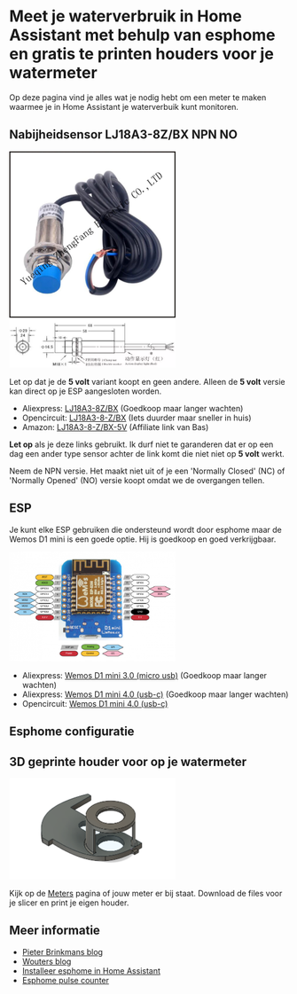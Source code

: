 # Meet je waterverbruik in Home Assistant met behulp van esphome en gratis te printen houders voor je watermeter

Op deze pagina vind je alles wat je nodig hebt om een meter te maken waarmee je in Home Assistant je waterverbuik kunt monitoren.

## Nabijheidsensor LJ18A3-8Z/BX NPN NO

<img src="images/HTB1PeJcRFXXXXX1aXXXq6xXFXXXm.jpg" alt="LJ18A3-8Z/BX" width="300"/>
<img src="images/diagram.png" alt="LJ18A3-8Z/BX diagram" width="300"/>

Let op dat je de **5 volt** variant koopt en geen andere. Alleen de **5 volt** versie kan direct op je ESP aangesloten worden.

- Aliexpress: [LJ18A3-8Z/BX](https://www.aliexpress.com/item/32814668848.html) (Goedkoop maar langer wachten)
- Opencircuit: [LJ18A3-8-Z/BX](https://opencircuit.nl/product/lj18a3-8-z-bx-5v-nabijheids-sensor-n-o-npn-8mm) (Iets duurder maar sneller in huis)
- Amazon: [LJ18A3-8-Z/BX-5V](https://amzn.to/3xtTYy9) (Affiliate link van Bas)

**Let op** als je deze links gebruikt. Ik durf niet te garanderen dat er op een dag een ander type sensor achter de link komt die niet niet op **5 volt** werkt.

Neem de NPN versie. Het maakt niet uit of je een 'Normally Closed' (NC) of 'Normally Opened' (NO) versie koopt omdat we de overgangen tellen.

## ESP
Je kunt elke ESP gebruiken die ondersteund wordt door esphome maar de Wemos D1 mini is een goede optie. Hij is goedkoop en goed verkrijgbaar.

<img src="images/esp8266-wemos-d1-mini.png" alt="Wemos D1 Mini" width="300"/>

- Aliexpress: [Wemos D1 mini 3.0 (micro usb)](https://nl.aliexpress.com/item/32651747570.html) (Goedkoop maar langer wachten)
- Aliexpress: [Wemos D1 mini 4.0 (usb-c)](https://nl.aliexpress.com/item/1005004527213280.html) (Goedkoop maar langer wachten)
- Opencircuit: [Wemos D1 mini 4.0 (usb-c)](https://opencircuit.nl/product/wemos-d1-mini-v4.0-wifi-module)


## Esphome configuratie
	
## 3D geprinte houder voor op je watermeter

<img src="meters/aquadis_itron_tu1m15/aquadis_itron_tu1m15.png" alt="LJ18A3-8Z/BX" width="300"/>

Kijk op de [Meters](meters) pagina of jouw meter er bij staat. Download de files voor je slicer en print je eigen houder.

## Meer informatie

- [Pieter Brinkmans blog](https://www.pieterbrinkman.com/2022/02/02/build-a-cheap-water-usage-sensor-using-esphome-home-assistant-and-a-proximity-sensor/)
- [Wouters blog](https://www.twoenter.nl/blog/domotica/watermeter-in-home-assistant-met-esphome/)
- [Installeer esphome in Home Assistant](https://esphome.io/guides/getting_started_hassio.html)
- [Esphome pulse counter](https://esphome.io/components/sensor/pulse_counter.html)
